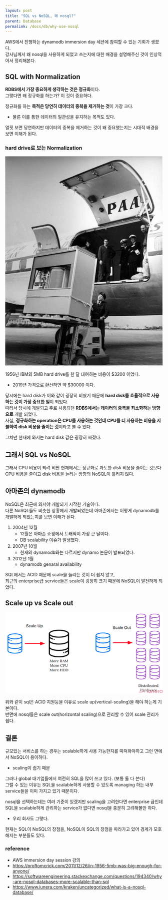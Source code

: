 ```yaml
---
layout: post
title: "SQL vs NoSQL, 왜 nosql?"
parent: Database
permalink: /docs/db/why-use-nosql
---
```


AWS에서 진행하는 dynamodb immersion day 세션에 참여할 수 있는 기회가 생겼다.  
강사님께서 왜 nosql을 사용하게 되었고 쓰는지에 대한 배경을 설명해주신 것이 인상적어서 정리해본다.


## SQL with Normalization

**RDBS에서 가장 중요하게 생각하는 것은 정규화**이다.  
그렇다면 왜 정규화를 하는가? 이 것이 중요하다.

정규화를 하는 **목적은 당연히 데이터의 중복을 제거하는 것**이 가장 크다.
- 물론 이를 통한 데이터의 일관성을 유지하는 목적도 있다.

얼핏 보면 당연하지만 데이터의 중복을 제거하는 것이 왜 중요했는지는 시대적 배경을 보면 이해가 된다.  



### hard drive로 보는 Normalization

![5mb hard](/images/post/database/why-use-nosql/5mbharddrive1956.jpg)

1956년 IBM의 5MB hard drive를 한 달 대여하는 비용이 $3200 이었다.
- 2019년 가격으로 환산하면 약 $30000 이다.

당시에는 hard disk가 이와 같이 굉장히 비쌌기 때문에 **hard disk를 효율적으로 사용하는 것이 가장 중요한 일**이 되었다.  
따라서 당시에 개발되고 주로 사용되던 **RDBS에서는 데이터의 중복을 최소화하는 방향으로** 개발 되었다.  
사실, **정규화하는 operation은 CPU를 사용하는 것인데 CPU를 더 사용하는 비용을 지불하여 disk 비용을 줄이는 것**이라고 볼 수 있다.  

그치만 현재에 와서는 hard disk 값은 굉장히 싸졌다.


## 그래서 SQL vs NoSQL

그래서 CPU 비용이 되려 비싼 현재에서는 정규화로 과도한 disk 비용을 줄이는 것보다 CPU 비용을 줄이고 disk 비용을 늘리는 방향의 NoSQL이 틀리지 않다.


## 아마존의 dynamodb

NoSQL은 최근에 와서야 개발되기 시작한 기술이다.  
다른 NoSQL들도 비슷한 상황에서 개발되었는데 아마존에서는 어떻게 dynamodb를 개발하게 되었는지를 보면 이해가 된다.

1. 2004년 12월
   - 12월은 아마존 쇼핑에서 트래픽이 가장 큰 달이다.
   - DB scalability 이슈가 발생했다.
2. 2007년 10월
   - 현재의 dynamodb와는 다르지만 dynamo 논문이 발표되었다.
3. 2012년 1월
   - dynamodb genaral availability

SQL에서는 ACID 때문에 scale을 늘리는 것이 더 쉽지 않고,  
최근의 enterprise급 service들은 scale이 굉장히 크기 때문에 NoSQL이 발전하게 되었다.


## Scale up vs Scale out

![scale up vs scale out](/images/post/database/why-use-nosql/scaleup-scaleout.png)

위와 같이 sql은 ACID 지원등을 이유로 scale up(vertical-scaling)을 해야 하는게 기본이다.  
반면에 nosql들은 scale out(horizontal scaling)으로 관리할 수 있어 scale 관리가 쉽다.


## 결론

규모있는 서비스를 하는 경우는 scalable하게 사용 가능한지를 따져봐야하고 그런 면에서 NoSQL이 용이하다.  
- scaling이 쉽기 때문

그러나 global 대기업들에서 여전히 SQL을 많이 쓰고 있다. (보통 둘 다 쓴다)  
그럴 수 있는 이유는 SQL을 scalable하게 사용할 수 있도록 managing 하는 내부 service들을 이미 가지고 있기 때문이다.

nosql을 선택하는데는 여러 기준이 있겠지만 scaling을 고려한다면 enterprise 급인데 SQL을 scalable하게 관리하는 service가 없다면 nosql을 충분히 고려해볼만 하다.
- 우리 회사도 그렇다.

현재는 SQL이 NoSQL의 장점을, NoSQL이 SQL의 장점을 따라가고 있어 경계가 모호해지는 부분들도 있다.

### reference

- AWS immersion day session 강의
- https://proftomcrick.com/2011/12/26/in-1956-5mb-was-big-enough-for-anyone/
- https://softwareengineering.stackexchange.com/questions/194340/why-are-nosql-databases-more-scalable-than-sql
- https://www.iunera.com/kraken/uncategorized/what-is-a-nosql-database/